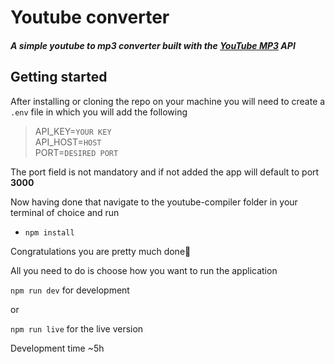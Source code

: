# Youtube converter

##### A simple youtube to mp3 converter built with the [YouTube MP3](https://rapidapi.com/ytjar/api/youtube-mp36) API

## Getting started

After installing or cloning the repo on your machine you will need to create a `.env` file in which you will add the following

> API_KEY=`YOUR KEY`\
>  API_HOST=`HOST`\
>  PORT=`DESIRED PORT`

The port field is not mandatory and if not added the app will default to port **3000**

Now having done that navigate to the youtube-compiler folder in your terminal of choice and run

- `npm install`

Congratulations you are pretty much done🎉

All you need to do is choose how you want to run the application

`npm run dev` for development

or

`npm run live` for the live version

Development time ~5h

